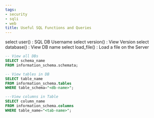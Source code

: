 ```yaml
---
tags:
- security
- sqli
- web
title: Useful SQL Functions and Queries
---
```


select user() : SQL DB Username
select version() : View Version
select database() : View DB name
select load_file() : Load a file on the Server

````sql
-- View all DBs
SELECT schema_name 
FROM information_schema.schemata; 

-- View tables in DB
SELECT table_name 
FROM information_schema.tables 
WHERE table_schema="<db-name>"; 

---View columns in Table
SELECT column_name 
FROM information_schema.columns 
WHERE table_name="<tab-name>"; 
````